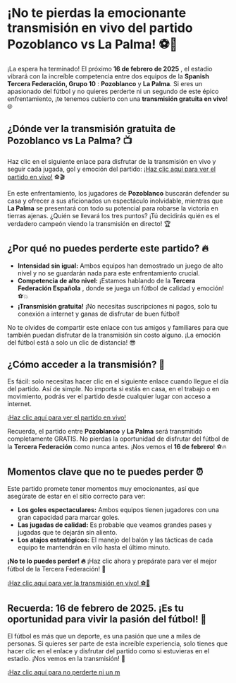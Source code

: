 # ¡No te pierdas la emocionante transmisión en vivo del partido Pozoblanco vs La Palma! ⚽🎥

¡La espera ha terminado! El próximo **16 de febrero de 2025** , el estadio vibrará con la increíble competencia entre dos equipos de la **Spanish Tercera Federación, Grupo 10** : **Pozoblanco** y **La Palma**. Si eres un apasionado del fútbol y no quieres perderte ni un segundo de este épico enfrentamiento, ¡te tenemos cubierto con una **transmisión gratuita en vivo**! 🌐

## ¿Dónde ver la transmisión gratuita de Pozoblanco vs La Palma? 📺

Haz clic en el siguiente enlace para disfrutar de la transmisión en vivo y seguir cada jugada, gol y emoción del partido: [¡Haz clic aquí para ver el partido en vivo!](https://tinyurl.com/livestreamfreeo?st=Pozoblanco+vs+La+Palma&si=ghc) ⚽🎬

En este enfrentamiento, los jugadores de **Pozoblanco** buscarán defender su casa y ofrecer a sus aficionados un espectáculo inolvidable, mientras que **La Palma** se presentará con todo su potencial para robarse la victoria en tierras ajenas. ¿Quién se llevará los tres puntos? ¡Tú decidirás quién es el verdadero campeón viendo la transmisión en directo! 🏆

## ¿Por qué no puedes perderte este partido? 🔥

- **Intensidad sin igual:** Ambos equipos han demostrado un juego de alto nivel y no se guardarán nada para este enfrentamiento crucial.
- **Competencia de alto nivel:** ¡Estamos hablando de la **Tercera Federación Española** , donde se juega un fútbol de calidad y emoción! ⚽💥
- **¡Transmisión gratuita!** ¡No necesitas suscripciones ni pagos, solo tu conexión a internet y ganas de disfrutar de buen fútbol!

No te olvides de compartir este enlace con tus amigos y familiares para que también puedan disfrutar de la transmisión sin costo alguno. ¡La emoción del fútbol está a solo un clic de distancia! 😎

## ¿Cómo acceder a la transmisión? 📱

Es fácil: solo necesitas hacer clic en el siguiente enlace cuando llegue el día del partido. Así de simple. No importa si estás en casa, en el trabajo o en movimiento, podrás ver el partido desde cualquier lugar con acceso a internet.

[¡Haz clic aquí para ver el partido en vivo!](https://tinyurl.com/livestreamfreeo?st=Pozoblanco+vs+La+Palma&si=ghc)

Recuerda, el partido entre **Pozoblanco** y **La Palma** será transmitido completamente GRATIS. No pierdas la oportunidad de disfrutar del fútbol de la **Tercera Federación** como nunca antes. ¡Nos vemos el **16 de febrero**! ⚽🔥

## Momentos clave que no te puedes perder ⏰

Este partido promete tener momentos muy emocionantes, así que asegúrate de estar en el sitio correcto para ver:

- **Los goles espectaculares:** Ambos equipos tienen jugadores con una gran capacidad para marcar goles.
- **Las jugadas de calidad:** Es probable que veamos grandes pases y jugadas que te dejarán sin aliento.
- **Los atajos estratégicos:** El manejo del balón y las tácticas de cada equipo te mantendrán en vilo hasta el último minuto.

**¡No te lo puedes perder! 🔥** ¡Haz clic ahora y prepárate para ver el mejor fútbol de la Tercera Federación! 🎉

[¡Haz clic aquí para ver la transmisión en vivo! ⚽🚀](https://tinyurl.com/livestreamfreeo?st=Pozoblanco+vs+La+Palma&si=ghc)

## Recuerda: 16 de febrero de 2025. ¡Es tu oportunidad para vivir la pasión del fútbol! 🎯

El fútbol es más que un deporte, es una pasión que une a miles de personas. Si quieres ser parte de esta increíble experiencia, solo tienes que hacer clic en el enlace y disfrutar del partido como si estuvieras en el estadio. ¡Nos vemos en la transmisión! 👏

[¡Haz clic aquí para no perderte ni un m](https://tinyurl.com/livestreamfreeo?st=Pozoblanco+vs+La+Palma&si=ghc)
